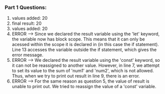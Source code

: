 ### Part 1 Questions: 

1. values added:  20
2. final result:  20
3. values added:  20
4. ERROR --> Since we declared the result variable using the 'let' keyword, the variable now has block scope. This means that it can only be acessed within the scope it is declared in (in this case the if statement). Line 13 accesses the variable outside the if statement, which gives the error message. 
5. ERROR --> We declared the result variable using the 'const' keyword, so it can not be reassigned to another value. However, in line 7, we attempt to set its value to the sum of 'num1' and 'num2', which is not allowed. Thus, when we try to print out result in line 9, there is an error. 
6. ERROR --> For the same reason as question 5, the value of result is unable to print out. We tried to reassign the value of a 'const' variable. 